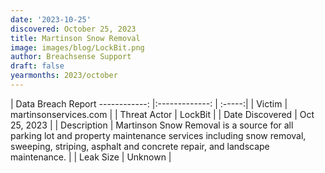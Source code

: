 ```yaml
---
date: '2023-10-25'
discovered: October 25, 2023
title: Martinson Snow Removal
image: images/blog/LockBit.png
author: Breachsense Support
draft: false
yearmonths: 2023/october
---
```



| Data Breach Report
------------:     |:-------------:    | :-----:|
| Victim      | martinsonservices.com      | 
| Threat Actor      | LockBit      | 
| Date Discovered      | Oct 25, 2023      | 
| Description      | Martinson Snow Removal is a source for all parking lot and property maintenance services including snow removal, sweeping, striping, asphalt and concrete repair, and landscape maintenance.      | 
| Leak Size      | Unknown      | 


